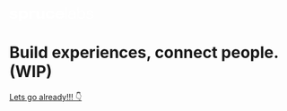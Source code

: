 <p>
<a href="/">
<svg width="150" height="73" viewBox="0 0 150 73" fill="none" xmlns="http://www.w3.org/2000/svg">
<path d="M14.7649 64.1717C14.7649 61.5451 13.2859 60.2956 9.91979 59.7856C9.43528 59.7091 7.47172 59.4285 6.65569 59.301C4.66664 58.995 4.23312 58.7655 4.23312 58.1535C4.23312 57.4905 4.89614 57.1335 7.14021 57.1335C9.07827 57.1335 9.81779 57.465 10.0983 57.8475C10.2258 58.026 10.2768 58.4595 10.2768 58.6125H14.2294C14.2294 58.332 14.1529 57.465 13.9744 56.9295C13.2604 54.9149 10.8378 53.9204 6.9872 53.9204C2.47357 53.9204 0.229507 55.5524 0.229507 58.0515C0.229507 60.7291 1.70855 62.0806 4.79414 62.5141C5.63566 62.6416 7.31871 62.8966 7.85423 62.9731C9.91979 63.2792 10.7613 63.4577 10.7613 64.2482C10.7613 65.0642 10.0473 65.4722 7.72673 65.4722C5.50816 65.4722 4.43713 65.2937 4.18212 64.6307C4.08012 64.3502 4.05462 64.0952 4.05462 63.9167H0C0 64.3757 0.0255007 64.7582 0.153004 65.3192C0.739522 67.6143 2.98359 68.5578 7.72673 68.5578C12.5719 68.5578 14.7649 67.0788 14.7649 64.1717ZM33.0631 61.0351C33.0631 58.8675 32.4001 57.363 31.4311 56.1134C30.411 54.7874 28.371 53.9714 26.3054 53.9714C23.6023 53.9714 21.6898 55.0934 21.1798 56.2665L21.0523 54.2774H17.0741V72.7144H21.1798V66.5688C22.1998 67.8948 24.1633 68.4048 26.2544 68.4048C28.32 68.4048 30.3855 67.5378 31.4311 66.3137C32.5021 65.0642 33.0631 63.3557 33.0631 61.0351ZM28.9065 61.2901C28.9065 62.2336 28.7025 62.9986 28.269 63.6107C27.6314 64.5032 26.5094 65.0132 24.9029 65.0132C23.6023 65.0132 22.6333 64.6307 21.9958 63.9677C21.3583 63.3302 21.0523 62.4121 21.0523 61.2901C21.0523 60.0916 21.4603 59.0715 22.2763 58.383C22.9138 57.8475 23.8063 57.5415 24.9029 57.5415C26.2799 57.5415 27.2489 57.8985 27.8865 58.485C28.6005 59.1735 28.9065 60.1426 28.9065 61.2901ZM46.5496 54.2264C45.9886 54.0734 45.1981 53.9459 44.0251 53.9459C41.934 53.9459 39.6644 55.0934 39.3329 56.547V54.2774H35.2783V68.3028H39.4349V61.5706C39.4349 59.1225 41.016 57.72 43.1835 57.72C44.6371 57.72 45.5806 57.8475 46.5496 58.1535V54.2264ZM62.5849 68.3028H58.6322L58.5302 66.3392C57.5867 67.9203 55.4956 68.5323 53.4301 68.5323C50.2425 68.5323 48.1004 67.3338 48.1004 63.9167C48.1004 55.7819 48.0749 54.3794 47.9729 54.2774C47.9729 54.2774 52.206 54.2774 52.1295 54.2774C52.206 54.2774 52.2316 60.2956 52.2316 62.8711C52.2316 64.7327 53.4811 65.3447 55.0876 65.3447C57.1277 65.3447 58.4027 64.3247 58.4027 62.6671V54.2774H62.5083C62.5083 54.2774 62.5083 63.6617 62.5083 66.1097C62.5083 67.3848 62.5593 68.1753 62.5849 68.3028ZM80.4801 59.8876C80.4801 59.148 80.3526 58.3065 79.9956 57.4905C79.1796 55.6289 77.1395 53.9459 72.6769 53.9459C70.3053 53.9459 68.0868 54.5579 66.6332 55.9859C65.4092 57.1845 64.7206 58.944 64.7206 61.2391C64.7206 63.7382 65.4347 65.6252 66.8882 66.8493C68.2653 67.9968 70.2543 68.5323 72.8299 68.5323C75.6605 68.5323 77.573 67.8183 78.7461 66.7473C79.9956 65.6507 80.4546 64.1717 80.4546 62.8711H76.5275C76.5275 63.2792 76.4 63.8147 75.9665 64.2482C75.431 64.7582 74.4619 65.1407 72.9064 65.1407C71.4018 65.1407 70.3563 64.8602 69.7188 64.2227C69.0303 63.5852 68.8263 62.5651 68.8263 61.2646C68.8263 60.0661 69.1068 59.0205 69.7698 58.3575C70.4328 57.6945 71.4529 57.414 72.8044 57.414C74.3599 57.414 75.3545 57.873 75.89 58.4595C76.298 58.893 76.4765 59.403 76.4765 59.8876H80.4801ZM97.6645 63.7382H93.6609C93.5844 64.0442 93.2274 64.5032 92.4878 64.8347C91.9013 65.0897 91.0598 65.2937 89.9123 65.2937C88.3822 65.2937 87.2347 64.8857 86.6482 64.2482C86.1637 63.7127 85.8831 63.2282 85.8831 62.5906H97.7665C97.996 60.4741 97.6135 58.4595 96.568 56.9295C95.3184 55.1189 93.1254 53.9459 89.9123 53.9459C86.8522 53.9459 84.4296 55.0934 83.0781 57.057C82.2875 58.179 81.854 59.607 81.854 61.2136C81.854 62.9731 82.2365 64.3757 82.9251 65.4722C84.2766 67.6143 86.8012 68.5323 89.9123 68.5323C92.1818 68.5323 93.8904 68.0478 95.1144 67.2573C96.517 66.3647 97.333 65.0897 97.6645 63.7382ZM93.7119 59.9131H85.8576C85.8576 59.505 86.2402 58.6635 86.7247 58.23C87.4132 57.618 88.4842 57.2355 89.9378 57.2355C91.4678 57.2355 92.4368 57.72 93.0234 58.3065C93.5334 58.842 93.7119 59.505 93.7119 59.9131Z" fill="white" class="header-logo-name"/>
<path d="M102.123 68.3028C102.047 68.2008 102.047 67.7163 102.047 66.9768C102.047 64.2482 102.047 50.9368 102.047 49.1262C102.047 48.5397 102.021 48.1062 101.97 47.9532H100.083C100.109 48.1572 100.134 48.7947 100.134 49.3557C100.134 51.4978 100.134 65.7527 100.134 67.5123C100.134 68.0478 100.16 68.2518 100.236 68.3028H102.123ZM117.927 68.3028C117.8 67.9458 117.672 66.4922 117.672 65.4722C117.672 64.5797 117.672 62.4886 117.698 61.5451C117.698 60.5251 117.672 58.281 117.621 57.6435C117.417 55.2464 115.708 53.9969 111.73 53.9969C109.384 53.9969 107.803 54.5324 106.706 55.7819C106.043 56.5215 105.788 57.4905 105.712 58.6635H107.523C107.523 57.7965 107.752 57.1845 108.364 56.598C109.053 55.9094 110.149 55.6799 111.756 55.6799C114.535 55.6799 115.708 56.4194 115.81 58.1025C115.861 58.638 115.861 59.709 115.861 60.0916C114.357 59.9385 113.031 59.8875 111.781 59.913C106.808 60.0151 105.074 61.9276 105.023 64.1462C105.023 64.3502 105.023 64.6562 105.023 64.7837C105.074 67.0533 106.885 68.4558 110.302 68.4558C113.617 68.4558 115.147 67.4868 115.887 66.2882C115.836 67.0533 116.04 68.3028 116.116 68.3028H117.927ZM115.887 61.5196C115.887 61.8001 115.887 62.8966 115.836 63.1771C115.759 64.4522 115.3 65.2427 114.51 65.9057C113.719 66.5687 112.393 66.8748 110.838 66.8748C109.257 66.8748 108.16 66.5177 107.548 65.9057C107.089 65.4467 106.936 64.9622 106.936 64.2737C106.936 63.5086 107.216 62.8456 107.803 62.4121C108.747 61.7236 110.251 61.3921 112.444 61.3411C113.515 61.3156 114.663 61.3921 115.887 61.5196ZM128.264 53.9969C125.561 53.9969 123.597 55.2464 123.164 56.5725V47.9787H121.277V68.3028H123.036L123.164 66.1352C124.133 67.8183 126.173 68.4303 128.29 68.4303C130.406 68.4303 132.064 67.8438 133.084 66.7472C134.231 65.5232 134.971 63.8402 134.971 61.0861C134.971 58.587 134.308 56.904 133.237 55.7564C132.115 54.5579 130.559 53.9969 128.264 53.9969ZM128.035 55.7309C129.922 55.7309 131.171 56.2154 132.038 57.312C132.778 58.2555 133.058 59.505 133.058 61.2136C133.058 63.2026 132.676 64.5032 131.885 65.3702C131.069 66.2882 129.743 66.7727 127.907 66.7727C125.306 66.7727 123.954 65.4722 123.419 64.0952C123.24 63.5342 123.113 63.0751 123.113 61.5706C123.113 60.1936 123.189 59.607 123.342 58.842C123.776 57.108 125.23 55.7309 128.035 55.7309ZM150 64.4522C150 58.5105 139.443 61.5961 139.443 57.72C139.443 56.4959 140.386 55.6544 143.37 55.6544C147.348 55.6544 147.603 56.9295 147.603 58.3575H149.49C149.49 55.2974 147.475 53.9714 143.319 53.9714C139.392 53.9714 137.556 55.4759 137.556 57.618C137.556 63.6872 148.113 60.3721 148.113 64.5287C148.113 66.0587 147.042 66.9003 143.803 66.9003C140.131 66.9003 139.188 66.2117 139.188 64.2227H137.301C137.301 67.3848 138.729 68.5323 143.752 68.5323C148.189 68.5323 150 67.1553 150 64.4522Z" fill="white" class="header-logo-name"/>
<path d="M75.6607 0L53.1129 32.1896C57.8387 36.4031 65.1081 39.9144 72.6999 40.4838L73.3072 33.2904C69.9098 32.9868 66.6264 31.9808 63.6276 30.4435L75.6607 13.2669L87.694 30.4435C84.6951 31.9808 81.4116 32.9868 78.0142 33.2904L78.6216 40.4838C86.2135 39.9144 93.4827 36.4031 98.2087 32.1896L75.6607 0Z" id="header-logo-mark"/>
</svg>
</a>
</p>

<h1>
Build experiences, connect people. (WIP)
</h1>

[Lets go already!!! 👇](/?id=introduction)

